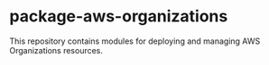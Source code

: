 # package-aws-organizations

This repository contains modules for deploying and managing AWS Organizations resources.
